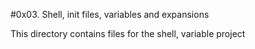 #0x03. Shell, init files, variables and expansions

This directory contains files for the shell, variable project
